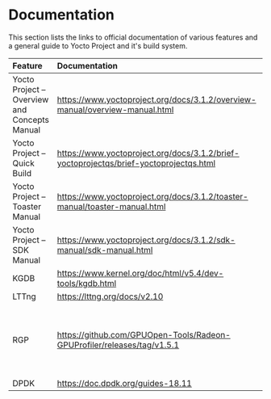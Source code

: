 # Documentation

This section lists the links to official documentation of various
features and a general guide to Yocto Project and it's build system.

| Feature                                      | Documentation                                                                          | Comments                                                         |
|:---------------------------------------------|:---------------------------------------------------------------------------------------|:-----------------------------------------------------------------|
| Yocto Project – Overview and Concepts Manual | https://www.yoctoproject.org/docs/3.1.2/overview-manual/overview-manual.html           |                                                                  |
| Yocto Project – Quick Build                  | https://www.yoctoproject.org/docs/3.1.2/brief-yoctoprojectqs/brief-yoctoprojectqs.html |                                                                  |
| Yocto Project – Toaster Manual               | https://www.yoctoproject.org/docs/3.1.2/toaster-manual/toaster-manual.html             |                                                                  |
| Yocto Project – SDK Manual                   | https://www.yoctoproject.org/docs/3.1.2/sdk-manual/sdk-manual.html                     |                                                                  |
| KGDB                                         | https://www.kernel.org/doc/html/v5.4/dev-tools/kgdb.html                               |                                                                  |
| LTTng                                        | https://lttng.org/docs/v2.10                                                           |                                                                  |
| RGP                                          | https://github.com/GPUOpen-Tools/Radeon-GPUProfiler/releases/tag/v1.5.1                | Follow the docs contained in the .tgz file attached on this link |
| DPDK                                         | https://doc.dpdk.org/guides-18.11                                                      |                                                                  |
